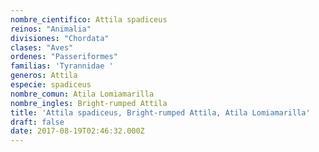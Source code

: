 ```yaml
---
nombre_cientifico: Attila spadiceus
reinos: "Animalia"
divisiones: "Chordata"
clases: "Aves"
ordenes: "Passeriformes"
familias: 'Tyrannidae '
generos: Attila
especie: spadiceus
nombre_comun: Atila Lomiamarilla
nombre_ingles: Bright-rumped Attila
title: 'Attila spadiceus, Bright-rumped Attila, Atila Lomiamarilla'
draft: false
date: 2017-08-19T02:46:32.000Z
---
```


